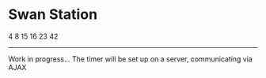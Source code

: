 # Swan Station

4 8 15 16 23 42

---

Work in progress... The timer will be set up on a server, communicating via AJAX
